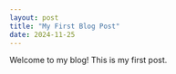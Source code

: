 ```yaml
---
layout: post
title: "My First Blog Post"
date: 2024-11-25
---
```

Welcome to my blog! This is my first post.
